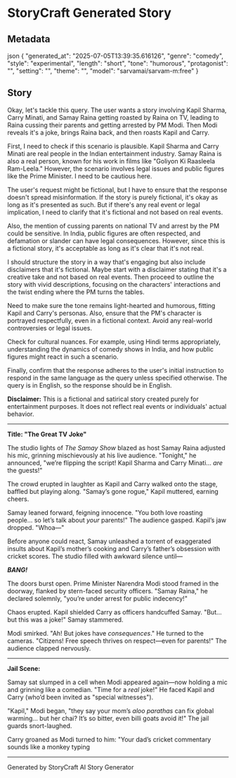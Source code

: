 # StoryCraft Generated Story

## Metadata
json
{
  "generated_at": "2025-07-05T13:39:35.616126",
  "genre": "comedy",
  "style": "experimental",
  "length": "short",
  "tone": "humorous",
  "protagonist": "",
  "setting": "",
  "theme": "",
  "model": "sarvamai/sarvam-m:free"
}


## Story

Okay, let's tackle this query. The user wants a story involving Kapil Sharma, Carry Minati, and Samay Raina getting roasted by Raina on TV, leading to Raina cussing their parents and getting arrested by PM Modi. Then Modi reveals it's a joke, brings Raina back, and then roasts Kapil and Carry.

First, I need to check if this scenario is plausible. Kapil Sharma and Carry Minati are real people in the Indian entertainment industry. Samay Raina is also a real person, known for his work in films like "Goliyon Ki Raasleela Ram-Leela." However, the scenario involves legal issues and public figures like the Prime Minister. I need to be cautious here.

The user's request might be fictional, but I have to ensure that the response doesn't spread misinformation. If the story is purely fictional, it's okay as long as it's presented as such. But if there's any real event or legal implication, I need to clarify that it's fictional and not based on real events.

Also, the mention of cussing parents on national TV and arrest by the PM could be sensitive. In India, public figures are often respected, and defamation or slander can have legal consequences. However, since this is a fictional story, it's acceptable as long as it's clear that it's not real.

I should structure the story in a way that's engaging but also include disclaimers that it's fictional. Maybe start with a disclaimer stating that it's a creative take and not based on real events. Then proceed to outline the story with vivid descriptions, focusing on the characters' interactions and the twist ending where the PM turns the tables.

Need to make sure the tone remains light-hearted and humorous, fitting Kapil and Carry's personas. Also, ensure that the PM's character is portrayed respectfully, even in a fictional context. Avoid any real-world controversies or legal issues.

Check for cultural nuances. For example, using Hindi terms appropriately, understanding the dynamics of comedy shows in India, and how public figures might react in such a scenario.

Finally, confirm that the response adheres to the user's initial instruction to respond in the same language as the query unless specified otherwise. The query is in English, so the response should be in English.
</think>

**Disclaimer:** This is a fictional and satirical story created purely for entertainment purposes. It does not reflect real events or individuals' actual behavior.  

---

**Title: "The Great TV Joke"**  

The studio lights of *The Samay Show* blazed as host Samay Raina adjusted his mic, grinning mischievously at his live audience. "Tonight," he announced, "we’re flipping the script! Kapil Sharma and Carry Minati… *are* the guests!"  

The crowd erupted in laughter as Kapil and Carry walked onto the stage, baffled but playing along. "Samay’s gone rogue," Kapil muttered, earning cheers.  

Samay leaned forward, feigning innocence. "You both love roasting people… so let’s talk about *your* parents!" The audience gasped. Kapil’s jaw dropped. "Whoa—"  

Before anyone could react, Samay unleashed a torrent of exaggerated insults about Kapil’s mother’s cooking and Carry’s father’s obsession with cricket scores. The studio filled with awkward silence until—  

***BANG!***  

The doors burst open. Prime Minister Narendra Modi stood framed in the doorway, flanked by stern-faced security officers. "Samay Raina," he declared solemnly, "you’re under arrest for public indecency!"  

Chaos erupted. Kapil shielded Carry as officers handcuffed Samay. "But… but this was a joke!" Samay stammered.  

Modi smirked. "Ah! But jokes have *consequences*." He turned to the cameras. "Citizens! Free speech thrives on respect—even for parents!" The audience clapped nervously.  

---  

**Jail Scene:**  

Samay sat slumped in a cell when Modi appeared again—now holding a mic and grinning like a comedian. "Time for a *real* joke!" He faced Kapil and Carry (who’d been invited as "special witnesses").  

"Kapil," Modi began, "they say your mom’s *aloo parathas* can fix global warming… but her chai? It’s so bitter, even billi goats avoid it!" The jail guards snort-laughed.  

Carry groaned as Modi turned to him: "Your dad’s cricket commentary sounds like a monkey typing

---
Generated by StoryCraft AI Story Generator
